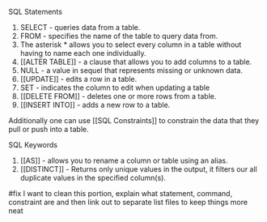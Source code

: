 SQL Statements

1. SELECT - queries data from a table. 
2. FROM - specifies the name of the table to query data from. 
3. The asterisk \* allows you to select every column in a table without having to name each one individually. 
4. [[ALTER TABLE]] - a clause that allows you to add columns to a table.
5. NULL - a value in sequel that represents missing or unknown data.
6. [[UPDATE]] - edits a row in a table. 
7. SET - indicates the column to edit when updating a table
8. [[DELETE FROM]] - deletes one or more rows from a  table. 
9. [[INSERT INTO]] - adds a new row to a table.

Additionally one can use [[SQL Constraints]] to constrain the data that they pull or push into a table.

SQL Keywords
1. [[AS]] - allows you to rename a column or table using an alias. 
2. [[DISTINCT]] - Returns only unique values in the output, it filters our all duplicate values in the specified column(s). 


#fix I want to clean this portion, explain what statement, command, constraint  are and then link out to separate list files to keep things more neat 